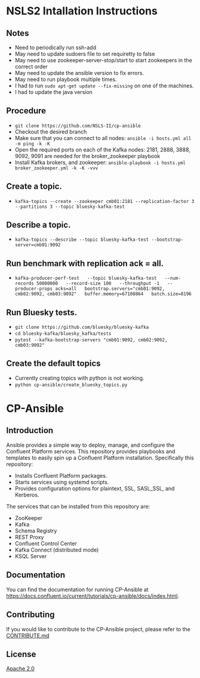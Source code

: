 
# NSLS2 Intallation Instructions

## Notes
* Need to periodically run ssh-add
* May need to update sudoers file to set requiretty to false
* May need to use zookeeper-server-stop/start to start zookeepers in the correct order
* May need to update the ansible version to fix errors.
* May need to run playbook multiple times.
* I had to run `sudo apt-get update --fix-missing` on one of the machines.
* I had to update the java version

## Procedure
* `git clone https://github.com/NSLS-II/cp-ansible`
* Checkout the desired branch
* Make sure that you can connect to all nodes: `ansible -i hosts.yml all -m ping -k -K`
* Open the required ports on each of the Kafka nodes: 2181, 2888, 3888, 9092, 9091 are needed for the broker_zookeeper playbook
* Install Kafka brokers, and zookeeper: `ansible-playbook -i hosts.yml broker_zookeeper.yml -k -K -vvv`

## Create a topic.
* `kafka-topics --create --zookeeper cmb01:2181 --replication-factor 3 --partitions 3 --topic bluesky-kafka-test`

## Describe a topic.
* `kafka-topics --describe --topic bluesky-kafka-test --bootstrap-server=cmb01:9092`

## Run benchmark with replication ack = all.
* `kafka-producer-perf-test   --topic bluesky-kafka-test   --num-records 50000000   --record-size 100   --throughput -1   --producer-props acks=all   bootstrap.servers="cmb01:9092, cmb02:9092, cmb03:9092"   buffer.memory=67108864   batch.size=8196`

## Run Bluesky tests.
* `git clone https://github.com/bluesky/bluesky-kafka`
* `cd bluesky-kafka/bluesky_kafka/tests`
* `pytest --kafka-bootstrap-servers "cmb01:9092, cmb02:9092, cmb03:9092"`

## Create the default topics
* Currently creating topics with python is not working.
* `python cp-ansible/create_bluesky_topics.py`



# CP-Ansible

## Introduction

Ansible provides a simple way to deploy, manage, and configure the Confluent Platform services. This repository provides playbooks and templates to easily spin up a Confluent Platform installation. Specifically this repository:

* Installs Confluent Platform packages.
* Starts services using systemd scripts.
* Provides configuration options for plaintext, SSL, SASL_SSL, and Kerberos.

The services that can be installed from this repository are:

* ZooKeeper
* Kafka
* Schema Registry
* REST Proxy
* Confluent Control Center
* Kafka Connect (distributed mode)
* KSQL Server

## Documentation

You can find the documentation for running CP-Ansible at https://docs.confluent.io/current/tutorials/cp-ansible/docs/index.html.

## Contributing


If you would like to contribute to the CP-Ansible project, please refer to the [CONTRIBUTE.md](https://github.com/confluentinc/cp-ansible/blob/5.4.x/CONTRIBUTING.md)


## License

[Apache 2.0](https://github.com/confluentinc/cp-ansible/blob/5.4.x/LICENSE.md)
